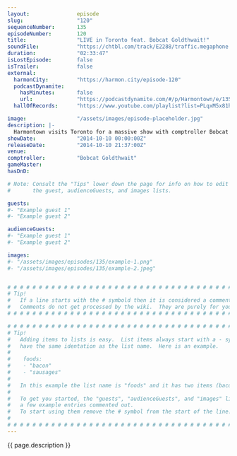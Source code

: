 ```yaml
---
layout:               episode
slug:                 "120"
sequenceNumber:       135
episodeNumber:        120
title:                "LIVE in Toronto feat. Bobcat Goldthwait!"
soundFile:            "https://chtbl.com/track/E2288/traffic.megaphone.fm/STA8667367468.mp3?updated=1561579748"
duration:             "02:33:47"
isLostEpisode:        false
isTrailer:            false
external:
  harmonCity:         "https://harmon.city/episode-120"
  podcastDynamite:
    hasMinutes:       false
    url:              "https://podcastdynamite.com/#/p/Harmontown/e/135/120"
  hallOfRecords:      "https://www.youtube.com/playlist?list=PLqxM5x81hNOa2cZLogkhPavP4POXwGCR1"

image:                "/assets/images/episode-placeholder.jpg"
description: |-
  Harmontown visits Toronto for a massive show with comptroller Bobcat Goldthwait! Later, our friend Jane comes on stage to talk transgenderism.
showDate:             "2014-10-10 00:00:00Z"
releaseDate:          "2014-10-10 21:37:00Z"
venue:                
comptroller:          "Bobcat Goldthwait"
gameMaster:           
hasDnD:               

# Note: Consult the "Tips" lower down the page for info on how to edit
#       the guest, audienceGuests, and images lists.

guests:
#- "Example guest 1"
#- "Example guest 2"

audienceGuests:
#- "Example guest 1"
#- "Example guest 2"

images:
#- "/assets/images/episodes/135/example-1.png"
#- "/assets/images/episodes/135/example-2.jpeg"


# # # # # # # # # # # # # # # # # # # # # # # # # # # # # # # # # # # # # # # # # # # # #
# Tip!
#   If a line starts with the # symbold then it is considered a comment.
#   Comments do not get processed by the wiki.  They are purely for your information.
# # # # # # # # # # # # # # # # # # # # # # # # # # # # # # # # # # # # # # # # # # # # #

# # # # # # # # # # # # # # # # # # # # # # # # # # # # # # # # # # # # # # # # # # # # #
# Tip!
#   Adding items to lists is easy.  List items always start with a - symbol and have
#   have the same identation as the list name.  Here is an example.
#
#    foods:
#    - "bacon"
#    - "sausages"
#
#   In this example the list name is "foods" and it has two items (bacon, and sausages).
#
#   To get you started, the "guests", "audienceGuests", and "images" lists below have
#   a few example entries commented out.
#   To start using them remove the # symbol from the start of the line.
#
# # # # # # # # # # # # # # # # # # # # # # # # # # # # # # # # # # # # # # # # # # # # #
---
```


<!-- The episode description will be rendered here -->
{{ page.description }}

<!-- Add your content BELOW here -->
<!-- vvvvvvvvvvvvvvvvvvvvvvvvvvv -->




<!-- ^^^^^^^^^^^^^^^^^^^^^^^^^^^ -->
<!-- Add your content ABOVE here -->

<!-- The episode gallery will be rendered here -->
